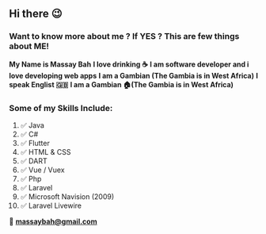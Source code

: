 ## Hi there :wink:

### Want to know more about me ? If **YES** ? This are few things about ME!
**My Name is Massay Bah**
**I love drinking :coffee:**
**I am software developer and i love developing web apps**
**I am a Gambian (The Gambia is in West Africa)**
**I speak Englist :uk:**
**I am a Gambian :house:(The Gambia is in West Africa)**


### Some of my Skills Include:

1. :white_check_mark: Java
2. :white_check_mark: C#
3. :white_check_mark: Flutter
4. :white_check_mark: HTML & CSS
5. :white_check_mark: DART
6. :white_check_mark: Vue / Vuex
7. :white_check_mark: Php
8. :white_check_mark: Laravel
9. :white_check_mark: Microsoft Navision (2009)
10. :white_check_mark: Laravel Livewire

:email: **massaybah@gmail.com**



